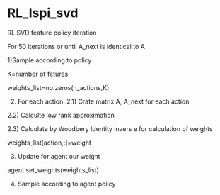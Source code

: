 # RL_lspi_svd
RL SVD feature policy iteration

For 50 iterations or until A_next is identical to A

1)Sample according to policy

K=number of fetures

weights_list=np.zeros(n_actions,K)


2) For each action:
  2.1) Crate matrix A, A_next for each action
   
  2.2) Calculte low rank approximation

  2.3) Calculate by Woodbery Identity invers e for calculation of weights
 
  weights_list[action,:]=weight

3) Update for agent our weight 
 
agent.set_weights(weights_list)

4) Sample according to agent policy

